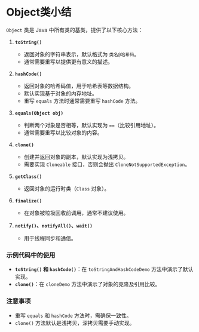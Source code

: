 # Object类小结

`Object` 类是 Java 中所有类的基类，提供了以下核心方法：

1. **`toString()`**
    - 返回对象的字符串表示，默认格式为 `类名@哈希码`。
    - 通常需要重写以提供更有意义的描述。

2. **`hashCode()`**
    - 返回对象的哈希码值，用于哈希表等数据结构。
    - 默认实现基于对象的内存地址。
    - 重写 `equals` 方法时通常需要重写 `hashCode` 方法。

3. **`equals(Object obj)`**
    - 判断两个对象是否相等，默认实现为 `==`（比较引用地址）。
    - 通常需要重写以比较对象的内容。

4. **`clone()`**
    - 创建并返回对象的副本，默认实现为浅拷贝。
    - 需要实现 `Cloneable` 接口，否则会抛出 `CloneNotSupportedException`。

5. **`getClass()`**
    - 返回对象的运行时类（`Class` 对象）。

6. **`finalize()`**
    - 在对象被垃圾回收前调用，通常不建议使用。

7. **`notify()`、`notifyAll()`、`wait()`**
    - 用于线程同步和通信。

### 示例代码中的使用
- **`toString()` 和 `hashCode()`**：在 `toStringAndHashCodeDemo` 方法中演示了默认实现。
- **`clone()`**：在 `cloneDemo` 方法中演示了对象的克隆及引用比较。

### 注意事项
- 重写 `equals` 和 `hashCode` 方法时，需确保一致性。
- `clone()` 方法默认是浅拷贝，深拷贝需要手动实现。